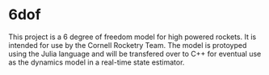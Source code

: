 # 6dof

This project is a 6 degree of freedom model for high powered rockets. It is intended for use by the Cornell Rocketry Team.
The model is protoyped using the Julia language and will be transfered over to C++ for eventual use as the dynamics model in a real-time state estimator.

